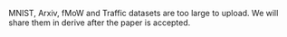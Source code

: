 MNIST, Arxiv, fMoW and Traffic datasets are too large to upload. We will share them in derive after the paper is accepted.